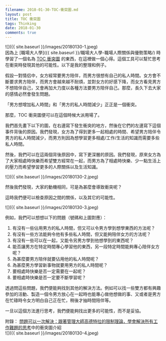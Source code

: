 ```yaml
---
filename: 2018-01-30-TOC-衝突圖.md
layout: post
title: TOC 衝突圖
tags: Thinking
date: 2018-01-30
comments: true
---
```


![]({{ site.baseurl }}/images/20180130-1.jpeg)  
因為上 [職場大人學]({{ site.baseurl }}/職場大人學-職場人際關係與優勢策略/) 時學習了一個名為 [TOC 衝突圖](http://kojenchieh.pixnet.net/blog/post/456944900-往事回憶:-toc-衝突圖) 的東西，在這裡做一個心得。這個工具可以幫忙思考在衝突時發現其他的可能性。以下是我的整理和例子。

假設一對情侣中，女方經常要男方陪伴，而男方很想有自己的私人時間。女方會不斷要求男方陪伴，而男方會越來越不耐煩，並對女方的好感下降，而女方看見男方不想陪伴自己，又會再加大力度以各種方法要男方陪伴自己。那麼，長久下去大家的感情必然會發生問題。

「男方想增加私人時間」和「男方的私人時間減少」正正是一個衝突。

那麼，TOC 衝突圖便可以在這個時候大派用場了。

我們首先畫下以下的圖，在右邊寫下發生衝突的地方，然後在它們的左邊寫下這個事件背後的原因。我們發現，女方為了得到更多一起相處的時間、希望男方陪伴令男方的私人時間減少，而男方則因為想學習更多相處/工作/生活的知識而需要多些私人時間。

然後，我們可以在這兩個背後原因中，寫下更深層的原因。我們發現，原來女方為了大家相處時快樂而希望雙方經常在一起，而男方為了相處時快樂、少一點生活上的壓力而希望學習更多的人際關係以及生活知識。

![]({{ site.baseurl }}/images/20180130-2.jpeg)

然後我們發現，大家的動機相同，可是為甚麼會導致衝突呢？

這時我們便可以檢查原因之間的關係，以及其它的可能性。

![]({{ site.baseurl }}/images/20180130-3.jpeg)

例如，我們可以想想以下的問題（號碼和上圖對應）：

1. 有沒有一些佔用男方的私人時間，但又可以令男方學到想學東西的方法呢？
2. 有沒有一些方法能夠令他有多些私人時間，但又能夠陪伴女方的方法呢？
3. 有沒有一些可以在一起，又能令另男方學到他想學到的東西呢？
4. 能否讓男方在特定時間專心學習他的東西，另一段特定時間能夠專心陪伴女方呢？
5. 為甚麼要男方陪伴就要佔用他的私人時間呢？
6. 為甚麼男方學習新事物就要用男方的私人時間呢？
7. 要相處時快樂是否一定需要在一起呢？
8. 要相處時快樂是否一定要不斷學習呢？

透過問這些問題，我們便能夠找到其他的解決方法。例如可以找一些雙方都有興趣參加的活動、製造一個令男方放心在一起時也能專心做他想做的事、又或者是男方在忙碌時令女方明白自己正在忙，稍後才抽時間陪伴等。

一旦以這個方法進行思考，我們便能夠找出更多的可能性，而不是妥協。

附錄： [問題可以一次解決：跟著管理大師高德特拉的限制理論，學會解決所有工作難題的思考](http://www.books.com.tw/products/0010728251)中的衝突圖介紹  
![]({{ site.baseurl }}/images/20180130-4.jpeg)

